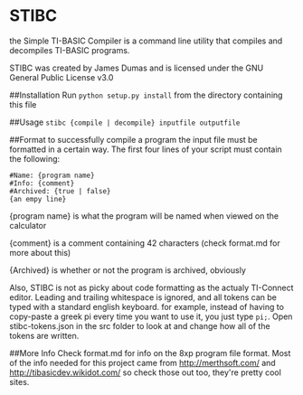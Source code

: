 # STIBC
 the Simple TI-BASIC Compiler is a command line utility that compiles and decompiles TI-BASIC programs.
 
 STIBC was created by James Dumas and is licensed under the GNU General Public License v3.0

##Installation
Run `python setup.py install` from the directory containing this file

##Usage
`stibc {compile | decompile} inputfile outputfile`

##Format
to successfully compile a program the input file must be formatted in a certain way. 
The first four lines of your script must contain the following:

```
#Name: {program name}
#Info: {comment}
#Archived: {true | false}
{an empy line}
```
{program name} is what the program will be named when viewed on the calculator

{comment} is a comment containing 42 characters (check format.md for more about this)

{Archived} is whether or not the program is archived, obviously

Also, STIBC is not as picky about code formatting as the actualy TI-Connect editor.  Leading and trailing whitespace is ignored, and all tokens can be typed with a standard english keyboard. for example, instead of having to copy-paste a greek pi every time you want to use it, you just type `pi;`. Open stibc-tokens.json in the src folder to look at and change how all of the tokens are written.

##More Info
Check format.md for info on the 8xp program file format.  Most of the info needed for this project came from http://merthsoft.com/ and http://tibasicdev.wikidot.com/ so check those out too, they're pretty cool sites.
